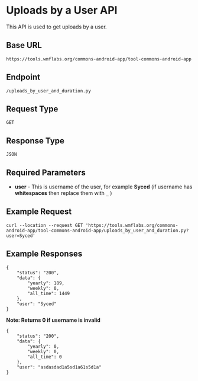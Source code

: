 # Uploads by a User API

This API is used to get uploads by a user.

## Base URL
`https://tools.wmflabs.org/commons-android-app/tool-commons-android-app`

## Endpoint
`/uploads_by_user_and_duration.py`

## Request Type
`GET`

## Response Type
`JSON`

## Required Parameters

- **user** - This is username of the user, for example **Syced** (if username has **whitespaces** then replace them with `_` )


## Example Request

```
curl --location --request GET 'https://tools.wmflabs.org/commons-android-app/tool-commons-android-app/uploads_by_user_and_duration.py?user=Syced'
```

## Example Responses

```
{
    "status": "200",
    "data": {
        "yearly": 189,
        "weekly": 0,
        "all_time": 1449
    },
    "user": "Syced"
}
```

**Note: Returns 0 if username is invalid**
```
{
    "status": "200",
    "data": {
        "yearly": 0,
        "weekly": 0,
        "all_time": 0
    },
    "user": "asdasdad1a5sd1a61s5d1a"
}
```